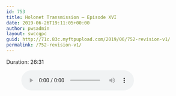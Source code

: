 ```yaml
---
id: 753
title: Holonet Transmission – Episode XVI
date: 2019-06-26T19:11:05+00:00
author: pwsadmin
layout: swccgpc
guid: http://71c.83c.myftpupload.com/2019/06/752-revision-v1/
permalink: /752-revision-v1/
---
```

 

Duration: 26:31<figure class="wp-block-audio"><audio controls src="http://71c.83c.myftpupload.com/wp-content/uploads/2019/04/Holonet-Transmission-–-Episode-XVI.mp3"></audio></figure>